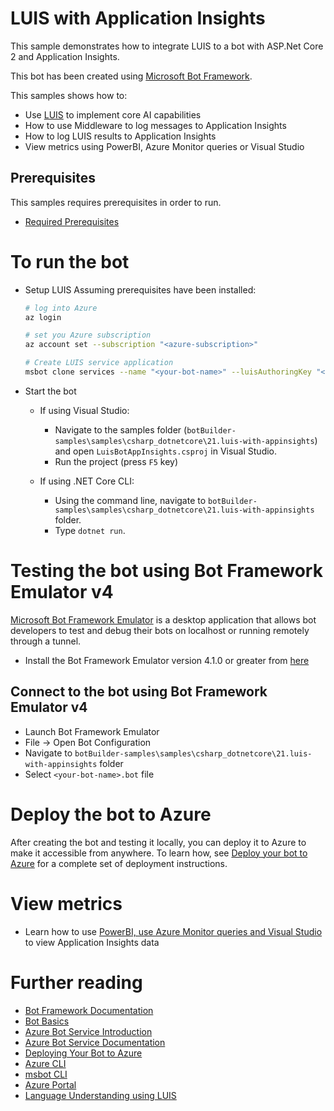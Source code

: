 ﻿# LUIS with Application Insights
This sample demonstrates how to integrate LUIS to a bot with ASP.Net Core 2 and
Application Insights.

This bot has been created using [Microsoft Bot Framework][1].

This samples shows how to:
- Use [LUIS][11] to implement core AI capabilities
- How to use Middleware to log messages to Application Insights
- How to log LUIS results to Application Insights
- View metrics using PowerBI, Azure Monitor queries or Visual Studio


## Prerequisites
This samples requires prerequisites in order to run.
- [Required Prerequisites][41]

# To run the bot
- Setup LUIS
    Assuming prerequisites have been installed:
    ```bash
    # log into Azure
    az login
    ```
    ```bash
    # set you Azure subscription
    az account set --subscription "<azure-subscription>"
    ```
    ```bash
    # Create LUIS service application
    msbot clone services --name "<your-bot-name>" --luisAuthoringKey "<luis-authoring-key>" --location <azure region like eastus, westus, westus2 etc.> --folder "DeploymentScripts/MsbotClone" --verbose
    ```

- Start the bot
   - If using Visual Studio:
      - Navigate to the samples folder (`botBuilder-samples\samples\csharp_dotnetcore\21.luis-with-appinsights`) and open `LuisBotAppInsights.csproj` in Visual Studio.
      - Run the project (press `F5` key)

   - If using .NET Core CLI:
      - Using the command line, navigate to `botBuilder-samples\samples\csharp_dotnetcore\21.luis-with-appinsights` folder.
      - Type `dotnet run`.

# Testing the bot using Bot Framework Emulator **v4**
[Microsoft Bot Framework Emulator][5] is a desktop application that allows bot developers to test and debug their bots on localhost or running remotely through a tunnel.

- Install the Bot Framework Emulator version 4.1.0 or greater from [here][6]

## Connect to the bot using Bot Framework Emulator **v4**
- Launch Bot Framework Emulator
- File -> Open Bot Configuration
- Navigate to `botBuilder-samples\samples\csharp_dotnetcore\21.luis-with-appinsights` folder
- Select `<your-bot-name>.bot` file

# Deploy the bot to Azure
After creating the bot and testing it locally, you can deploy it to Azure to make it accessible from anywhere.
To learn how, see [Deploy your bot to Azure][40] for a complete set of deployment instructions.

# View metrics
- Learn how to use [PowerBI, use Azure Monitor queries and Visual Studio][42] to view Application Insights data



# Further reading
- [Bot Framework Documentation][20]
- [Bot Basics][32]
- [Azure Bot Service Introduction][21]
- [Azure Bot Service Documentation][22]
- [Deploying Your Bot to Azure][40]
- [Azure CLI][7]
- [msbot CLI][9]
- [Azure Portal][10]
- [Language Understanding using LUIS][11]


[1]: https://dev.botframework.com
[5]: https://github.com/microsoft/botframework-emulator
[6]: https://github.com/Microsoft/BotFramework-Emulator/releases
[7]: https://docs.microsoft.com/cli/azure/?view=azure-cli-latest
[8]: https://docs.microsoft.com/cli/azure/install-azure-cli?view=azure-cli-latest
[9]: https://github.com/Microsoft/botbuilder-tools/tree/master/packages/MSBot
[10]: https://portal.azure.com
[11]: https://www.luis.ai
[20]: https://docs.botframework.com
[21]: https://docs.microsoft.com/azure/bot-service/bot-service-overview-introduction?view=azure-bot-service-4.0
[22]: https://docs.microsoft.com/azure/bot-service/?view=azure-bot-service-4.0
[32]: https://docs.microsoft.com/azure/bot-service/bot-builder-basics?view=azure-bot-service-4.0
[40]: https://aka.ms/azuredeployment
[41]: ./PREREQUISITES.md
[42]: https://aka.ms/botPowerBiTemplate